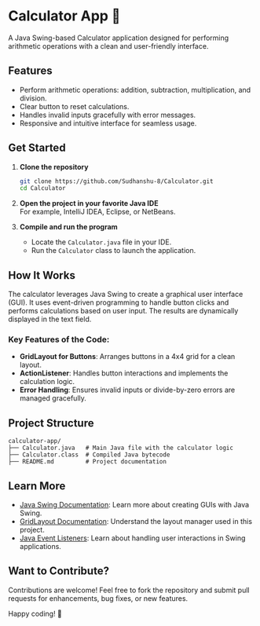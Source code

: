# Calculator App 🧮

A Java Swing-based Calculator application designed for performing arithmetic operations with a clean and user-friendly interface.

## Features

- Perform arithmetic operations: addition, subtraction, multiplication, and division.  
- Clear button to reset calculations.  
- Handles invalid inputs gracefully with error messages.  
- Responsive and intuitive interface for seamless usage.  

## Get Started

1. **Clone the repository**  
   ```bash
   git clone https://github.com/Sudhanshu-8/Calculator.git
   cd Calculator
   ```

2. **Open the project in your favorite Java IDE**  
   For example, IntelliJ IDEA, Eclipse, or NetBeans.

3. **Compile and run the program**  
   - Locate the `Calculator.java` file in your IDE.  
   - Run the `Calculator` class to launch the application.  

## How It Works

The calculator leverages Java Swing to create a graphical user interface (GUI). It uses event-driven programming to handle button clicks and performs calculations based on user input. The results are dynamically displayed in the text field.

### Key Features of the Code:
- **GridLayout for Buttons**: Arranges buttons in a 4x4 grid for a clean layout.  
- **ActionListener**: Handles button interactions and implements the calculation logic.  
- **Error Handling**: Ensures invalid inputs or divide-by-zero errors are managed gracefully.  

## Project Structure

```
calculator-app/
├── Calculator.java   # Main Java file with the calculator logic
├── Calculator.class  # Compiled Java bytecode
├── README.md         # Project documentation
```

## Learn More

- [Java Swing Documentation](https://docs.oracle.com/javase/tutorial/uiswing/): Learn more about creating GUIs with Java Swing.  
- [GridLayout Documentation](https://docs.oracle.com/javase/7/docs/api/java/awt/GridLayout.html): Understand the layout manager used in this project.  
- [Java Event Listeners](https://docs.oracle.com/javase/tutorial/uiswing/events/actionlistener.html): Learn about handling user interactions in Swing applications.  

## Want to Contribute?

Contributions are welcome! Feel free to fork the repository and submit pull requests for enhancements, bug fixes, or new features.

Happy coding! 🚀
